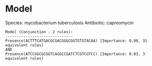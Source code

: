 
# Model

Species: mycobacterium tuberculosis
Antibiotic: capreomycin

```
Model (Conjunction - 2 rules):
------------------------------
Presence(ACTTTCATGACGCGACGGGCGGTGTGTACAA) [Importance: 0.98, 31 equivalent rules]
AND
Presence(ATCCGGCGCGGTCAGGCCGATCTCGTCGTCC) [Importance: 0.03, 3 equivalent rules]

```

